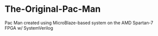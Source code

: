 # The-Original-Pac-Man
Pac Man created using MicroBlaze-based system on the AMD Spartan-7 FPGA w/ SystemVerilog
